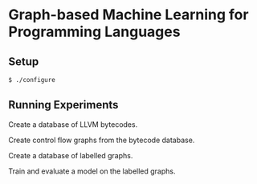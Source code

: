 # Graph-based Machine Learning for Programming Languages

## Setup

```sh
$ ./configure
```


## Running Experiments

Create a database of LLVM bytecodes.

Create control flow graphs from the bytecode database.

Create a database of labelled graphs.

Train and evaluate a model on the labelled graphs.
